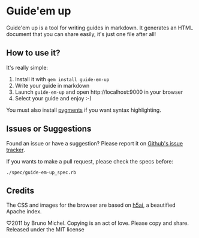 Guide'em up
===========

Guide'em up is a tool for writing guides in markdown. It generates an HTML
document that you can share easily, it's just one file after all!


How to use it?
--------------

It's really simple:

1. Install it with `gem install guide-em-up`
2. Write your guide in markdown
3. Launch `guide-em-up` and open http://localhost:9000 in your browser
4. Select your guide and enjoy :-)

You must also install [pygments](http://pygments.org/) if you want syntax
highlighting.


Issues or Suggestions
---------------------

Found an issue or have a suggestion? Please report it on
[Github's issue tracker](http://github.com/nono/guide-em-up/issues).

If you wants to make a pull request, please check the specs before:

    ./spec/guide-em-up_spec.rb


Credits
-------

The CSS and images for the browser are based on
[h5ai](http://larsjung.de/h5ai/), a beautified Apache index.

♡2011 by Bruno Michel. Copying is an act of love. Please copy and share.
Released under the MIT license
